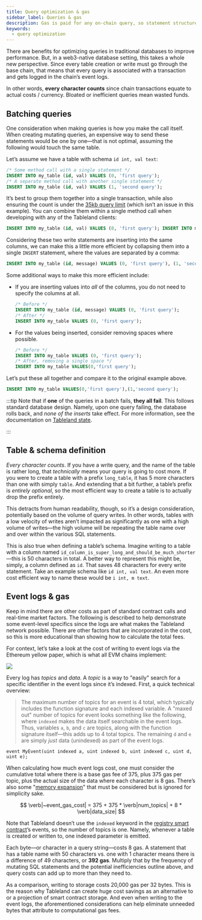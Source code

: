 ```yaml
---
title: Query optimization & gas
sidebar_label: Queries & gas
description: Gas is paid for any on-chain query, so statement structure has an impact on cost.
keywords:
  - query optimization
---
```


There are benefits for optimizing queries in traditional databases to improve performance. But, in a web3-native database setting, this takes a whole new perspective. Since every table creation or write must go through the base chain, that means that every query is associated with a transaction and gets logged in the chain’s event logs.

In other words, **every character counts** since chain transactions equate to actual costs / currency. Bloated or inefficient queries mean wasted funds.

## Batching queries

One consideration when making queries is how you make the call itself. When creating mutating queries, an expensive way to send these statements would be one by one—that is not optimal, assuming the following would touch the same table.

Let’s assume we have a table with schema `id int, val text`:

```sql
/* Some method call with a single statement */
INSERT INTO my_table (id, val) VALUES (0, 'first query');
/* A separate method call with another single statement */
INSERT INTO my_table (id, val) VALUES (1, 'second query');
```

It’s best to group them together into a single transaction, while also ensuring the count is under the [35kb query limit](/fundamentals/architecture/limits) (which isn’t an issue in this example). You can combine them within a single method call when developing with any of the Tableland clients:

```sql
INSERT INTO my_table (id, val) VALUES (0, 'first query'); INSERT INTO my_table (id, message) VALUES (1, 'second query');
```

Considering these two write statements are inserting into the same columns, we can make this a little more efficient by collapsing them into a single `INSERT` statement, where the values are separated by a comma:

```sql
INSERT INTO my_table (id, message) VALUES (0, 'first query'), (1, 'second query');
```

Some additional ways to make this more efficient include:

- If you are inserting values into _all_ of the columns, you do not need to specify the columns at all.
  ```sql
  /* Before */
  INSERT INTO my_table (id, message) VALUES (0, 'first query');
  /* After */
  INSERT INTO my_table VALUES (0, 'first query');
  ```
- For the values being inserted, consider removing spaces where possible.
  ```sql
  /* Before */
  INSERT INTO my_table VALUES (0, 'first query');
  /* After, removing a single space */
  INSERT INTO my_table VALUES(0,'first query');
  ```

Let’s put these all together and compare it to the original example above.

```sql
INSERT INTO my_table VALUES(0,'first query'),(1,'second query');
```

:::tip
Note that if **one** of the queries in a batch fails, **they all fail**. This follows standard database design. Namely, upon one query failing, the database rolls back, and _none of the inserts_ take effect. For more information, see the documentation on [Tableland state](/fundamentals/architecture/protocol-design#atomicity).

:::

## Table & schema definition

_Every character counts_. If you have a write query, and the name of the table is rather long, that _technically_ means your query is going to cost more. If you were to create a table with a prefix `long_table`, it has 5 more characters than one with simply `table`. And extending that a bit further, a table’s prefix is _entirely optional_, so the most efficient way to create a table is to actually drop the prefix entirely.

This detracts from human readability, though, so it’s a design consideration, potentially based on the volume of query writes. In other words, tables with a low velocity of writes aren’t impacted as significantly as one with a high volume of writes—the high volume will be repeating the table name over and over within the various SQL statements.

This is also true when defining a table’s schema. Imagine writing to a table with a column named `id_column_is_super_long_and_should_be_much_shorter`—this is 50 characters in total. A better way to represent this might be, simply, a column defined as `id`. That saves 48 characters for every write statement. Take an example schema like `id int, val text`. An even more cost efficient way to name these would be `i int, m text`.

## Event logs & gas

Keep in mind there are other costs as part of standard contract calls and real-time market factors. The following is described to help demonstrate some event-level specifics since the logs are what makes the Tableland network possible. There are other factors that are incorporated in the cost, so this is more educational than showing how to calculate the total fees.

For context, let’s take a look at the cost of writing to event logs via the Ethereum yellow paper, which is what all EVM chains implement:

![](@site/static/assets/eth-yellowpaper-gas.png)

Every log has _topics_ and _data_. A _topic_ is a way to "easily" search for a specific identifier in the event logs since it’s indexed. First, a quick technical overview:

> The maximum number of topics for an event is 4 total, which typically includes the function signature and each indexed variable. A "maxed out" number of topics for event looks something like the following, where `indexed` makes the data itself searchable in the event logs. Thus, variables `a`, `b`, and `c` are topics, along with the function signature itself—this adds up to 4 total topics. The remaining `d` and `e` are simply _just_ data (unindexed) as part of the event logs.

```solidity
event MyEvent(uint indexed a, uint indexed b, uint indexed c, uint d, uint e);
```

When calculating how much event logs cost, one must consider the cumulative total where there is a base gas fee of 375, plus 375 gas per topic, plus the actual size of the data where each character is 8 gas. There’s also some "[memory expansion](https://github.com/wolflo/evm-opcodes/blob/main/gas.md#a8-log-operations)" that must be considered but is ignored for simplicity sake.

$$
\verb|~event_gas_cost| = 375 + 375 * \verb|num_topics| + 8 * \verb|data_size|
$$

Note that Tableland doesn’t use the `indexed` keyword in the [registry smart contract](https://github.com/tablelandnetwork/evm-tableland/blob/main/contracts/ITablelandTables.sol)’s events, so the number of topics is one. Namely, whenever a table is created or written to, one indexed parameter is emitted.

Each byte—or character in a query string—costs 8 gas. A statement that has a table name with 50 characters vs. one with 1 character means there is a difference of 49 characters, or **392 gas**. Multiply that by the frequency of mutating SQL statements and the potential inefficiencies outline above, and query costs can add up to more than they need to.

As a comparison, writing to storage costs 20,000 gas per 32 bytes. This is the reason why Tableland can create huge cost savings as an alternative to or a projection of smart contract storage. And even when writing to the event logs, the aforementioned considerations can help eliminate unneeded bytes that attribute to computational gas fees.
